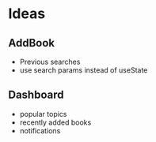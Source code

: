 # Ideas

## AddBook
- Previous searches
- use search params instead of useState

## Dashboard
- popular topics
- recently added books
- notifications
